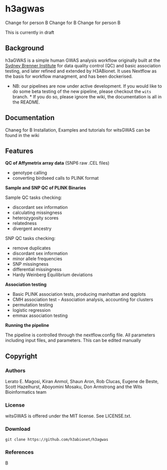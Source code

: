 # h3agwas

Change for person B
Change for B
Change for person B



This is currently in draft

## Background

h3aGWAS is a simple human GWAS analysis workflow originally built at the [Sydney Brenner Institute](http://www.wits.ac.za/academic/research/sbimb/20747/wits_bioinformatics.html) for data quality control (QC) and basic association testing, and later refined and extended by H3ABionet. It uses Nextflow as the basis for workflow managment, and has been dockerised.

* NB: our pipelines are now  under active development. If you would like to do some beta testing of the new pipeline, please checkout the `wits` branch. * If you do so, please ignore the wiki, the documentation is all in the README.


## Documentation 
Chaneg for B
Installation, Examples and tutorials for witsGWAS can be found in the wiki

## Features

**QC of Affymetrix array data** (SNP6 raw .CEL files)

  * genotype calling
  * converting birdseed calls to PLINK format

**Sample and SNP QC of PLINK Binaries**

Sample QC tasks checking:

 *  discordant sex information
 *  calculating missingness
 *  heterozygosity scores
 *  relatedness
 *  divergent ancestry 

SNP QC tasks checking:

 * remove duplicates
 * discordant sex information
 * minor allele frequencies
 * SNP missingness
 * differential missingness
 * Hardy Weinberg Equilibrium deviations

**Association testing**

 * Basic PLINK association tests, producing manhattan and qqplots
 * CMH association test - Association analysis, accounting for clusters
 * permutation testing
 * logistic regression
 * emmax association testing



**Running the pipeline**

The pipeline is controlled through the nextflow.config file. All parameters including input files, and parameters.  This can be edited manually 


## Copyright

### Authors

Lerato E. Magosi, Kiran Anmol, Shaun Aron, Rob Clucas, Eugene de Beste, Scott Hazelhurst, Aboyomini Mosaku, Don Armstrong and the Wits Bioinformatics team

### License
witsGWAS is offered under the MIT license. See LICENSE.txt.

### Download

`git clone https://github.com/h3abionet/h3agwas`

### References
B